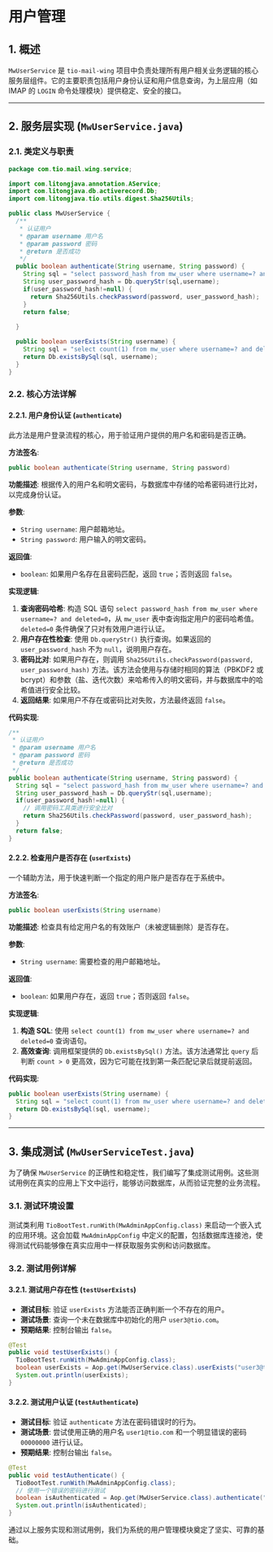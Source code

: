 # 用户管理

## 1. 概述

`MwUserService` 是 `tio-mail-wing` 项目中负责处理所有用户相关业务逻辑的核心服务层组件。它的主要职责包括用户身份认证和用户信息查询，为上层应用（如 IMAP 的 `LOGIN` 命令处理模块）提供稳定、安全的接口。

---

## 2. 服务层实现 (`MwUserService.java`)

### 2.1. 类定义与职责

```java
package com.tio.mail.wing.service;

import com.litongjava.annotation.AService;
import com.litongjava.db.activerecord.Db;
import com.litongjava.tio.utils.digest.Sha256Utils;

public class MwUserService {
  /**
   * 认证用户
   * @param username 用户名
   * @param password 密码
   * @return 是否成功
   */
  public boolean authenticate(String username, String password) {
    String sql = "select password_hash from mw_user where username=? and deleted=0";
    String user_password_hash = Db.queryStr(sql,username);
    if(user_password_hash!=null) {
      return Sha256Utils.checkPassword(password, user_password_hash);
    }
    return false;
    
  }

  public boolean userExists(String username) {
    String sql = "select count(1) from mw_user where username=? and deleted=0";
    return Db.existsBySql(sql, username);
  }
}
```

### 2.2. 核心方法详解

#### 2.2.1. 用户身份认证 (`authenticate`)

此方法是用户登录流程的核心，用于验证用户提供的用户名和密码是否正确。

**方法签名**:
```java
public boolean authenticate(String username, String password)
```

**功能描述**:
根据传入的用户名和明文密码，与数据库中存储的哈希密码进行比对，以完成身份认证。

**参数**:
*   `String username`: 用户邮箱地址。
*   `String password`: 用户输入的明文密码。

**返回值**:
*   `boolean`: 如果用户名存在且密码匹配，返回 `true`；否则返回 `false`。

**实现逻辑**:
1.  **查询密码哈希**: 构造 SQL 语句 `select password_hash from mw_user where username=? and deleted=0`，从 `mw_user` 表中查询指定用户的密码哈希值。`deleted=0` 条件确保了只对有效用户进行认证。
2.  **用户存在性检查**: 使用 `Db.queryStr()` 执行查询。如果返回的 `user_password_hash` 不为 `null`，说明用户存在。
3.  **密码比对**: 如果用户存在，则调用 `Sha256Utils.checkPassword(password, user_password_hash)` 方法。该方法会使用与存储时相同的算法（PBKDF2 或 bcrypt）和参数（盐、迭代次数）来哈希传入的明文密码，并与数据库中的哈希值进行安全比较。
4.  **返回结果**: 如果用户不存在或密码比对失败，方法最终返回 `false`。

**代码实现**:
```java
/**
 * 认证用户
 * @param username 用户名
 * @param password 密码
 * @return 是否成功
 */
public boolean authenticate(String username, String password) {
  String sql = "select password_hash from mw_user where username=? and deleted=0";
  String user_password_hash = Db.queryStr(sql,username);
  if(user_password_hash!=null) {
    // 调用密码工具类进行安全比对
    return Sha256Utils.checkPassword(password, user_password_hash);
  }
  return false;
}
```

#### 2.2.2. 检查用户是否存在 (`userExists`)

一个辅助方法，用于快速判断一个指定的用户账户是否存在于系统中。

**方法签名**:
```java
public boolean userExists(String username)
```

**功能描述**:
检查具有给定用户名的有效账户（未被逻辑删除）是否存在。

**参数**:
*   `String username`: 需要检查的用户邮箱地址。

**返回值**:
*   `boolean`: 如果用户存在，返回 `true`；否则返回 `false`。

**实现逻辑**:
1.  **构造 SQL**: 使用 `select count(1) from mw_user where username=? and deleted=0` 查询语句。
2.  **高效查询**: 调用框架提供的 `Db.existsBySql()` 方法。该方法通常比 `query` 后判断 `count > 0` 更高效，因为它可能在找到第一条匹配记录后就提前返回。

**代码实现**:
```java
public boolean userExists(String username) {
  String sql = "select count(1) from mw_user where username=? and deleted=0";
  return Db.existsBySql(sql, username);
}
```

---

## 3. 集成测试 (`MwUserServiceTest.java`)

为了确保 `MwUserService` 的正确性和稳定性，我们编写了集成测试用例。这些测试用例在真实的应用上下文中运行，能够访问数据库，从而验证完整的业务流程。

### 3.1. 测试环境设置

测试类利用 `TioBootTest.runWith(MwAdminAppConfig.class)` 来启动一个嵌入式的应用环境。这会加载 `MwAdminAppConfig` 中定义的配置，包括数据库连接池，使得测试代码能够像在真实应用中一样获取服务实例和访问数据库。

### 3.2. 测试用例详解

#### 3.2.1. 测试用户存在性 (`testUserExists`)

*   **测试目标**: 验证 `userExists` 方法能否正确判断一个不存在的用户。
*   **测试场景**: 查询一个未在数据库中初始化的用户 `user3@tio.com`。
*   **预期结果**: 控制台输出 `false`。

```java
@Test
public void testUserExists() {
  TioBootTest.runWith(MwAdminAppConfig.class);
  boolean userExists = Aop.get(MwUserService.class).userExists("user3@tio.com");
  System.out.println(userExists);
}
```

#### 3.2.2. 测试用户认证 (`testAuthenticate`)

*   **测试目标**: 验证 `authenticate` 方法在密码错误时的行为。
*   **测试场景**: 尝试使用正确的用户名 `user1@tio.com` 和一个明显错误的密码 `00000000` 进行认证。
*   **预期结果**: 控制台输出 `false`。

```java
@Test
public void testAuthenticate() {
  TioBootTest.runWith(MwAdminAppConfig.class);
  // 使用一个错误的密码进行测试
  boolean isAuthenticated = Aop.get(MwUserService.class).authenticate("user1@tio.com", "00000000");
  System.out.println(isAuthenticated);
}
```

通过以上服务实现和测试用例，我们为系统的用户管理模块奠定了坚实、可靠的基础。